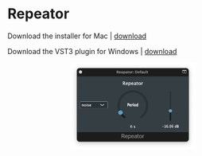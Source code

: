 # Repeator


Download the installer for Mac | [download](https://github.com/likelian/Repeator/raw/main/Distribution/Repeator/build/Repeator.pkg)

Download the VST3 plugin for Windows | [download](https://github.com/likelian/Repeator/raw/main/Distribution/Repeator.vst3.zip)

<p align="center">
  <img src="https://raw.githubusercontent.com/likelian/Repeator/main/Images/RepeatorAULogic.png" width=50%/>
</p>
